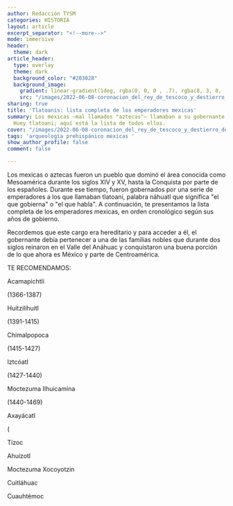 ```yaml
---
author: Redacción TYSM
categories: HISTORIA
layout: article
excerpt_separator: "<!--more-->"
mode: immersive
header:
  theme: dark
article_header:
  type: overlay
  theme: dark
  background_color: "#203028"
  background_image:
    gradient: linear-gradient(1deg, rgba(0, 0, 0 , .7), rgba(8, 3, 8, .9))
    src: "/images/2022-06-08-coronacion_del_rey_de_tescoco_y_destierro_del_otro_a_influencia_de_cortes-_en_la_tabla_13_de_la_conquista_de_mexico-_juan_gonzalez_-_miguel_gonzalez.png"
sharing: true
title: 'Tlatoanis: lista completa de los emperadores mexicas'
summary: Los mexicas —mal llamados "aztecas"— llamaban a su gobernante tlatoani o
  Huey tlatoani; aquí está la lista de todos ellos.
cover: "/images/2022-06-08-coronacion_del_rey_de_tescoco_y_destierro_del_otro_a_influencia_de_cortes-_en_la_tabla_13_de_la_conquista_de_mexico-_juan_gonzalez_-_miguel_gonzalez.png"
tags: 'arqueologia prehispánico mexicas '
show_author_profile: false
comment: false

---
```

Los mexicas o aztecas fueron un pueblo que dominó el área conocida como Mesoamérica durante los siglos XIV y XV, hasta la Conquista por parte de los españoles. Durante ese tiempo, fueron gobernados por una serie de emperadores a los que llamaban tlatoani, palabra náhuatl que significa "el que gobierna" o "el que habla". A continuación, te presentamos la lista completa de los emperadores mexicas, en orden cronológico según sus años de gobierno.

Recordemos que este cargo era hereditario y para acceder a él, el gobernante debía pertenecer a una de las familias nobles que durante dos siglos reinaron en el Valle del Anáhuac y conquistaron una buena porción de lo que ahora es México y parte de Centroamérica.

TE RECOMENDAMOS:

Acamapichtli

(1366-1387)

Huitzilíhuitl

(1391-1415)

Chimalpopoca

(1415-1427)

Iztcóatl

(1427-1440)

Moctezuma Ilhuicamina

(1440-1469)

Axayácatl

(

Tízoc

Ahuízotl

Moctezuma Xocoyotzin

Cuitláhuac

Cuauhtémoc